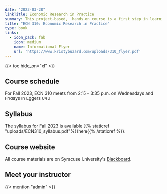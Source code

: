 ```yaml
---
date: "2023-03-28"
linkTitle: Economic Research in Practice
summary: This project-based,  hands-on course is a first step in learning to conduct economic research
title: "ECN 310: Economic Research in Practice"
type: book
links:
  - icon_pack: fab
    icon: medium
    name: Informational Flyer
    url: 'https://www.kristybuzard.com/uploads/310_flyer.pdf'
---
```


{{< toc hide_on="xl" >}}

## Course schedule

For Fall 2023, ECN 310 meets from 2:15 – 3:35 p.m. on Wednesdays and Fridays in Eggers 040

## Syllabus

The syllabus for Fall 2023 is available {{% staticref "uploads/ECN310_syllabus.pdf"%}}here{{% /staticref %}}.


## Course website

All course materials are on Syracuse University's [Blackboard](https://blackboard.syr.edu/webapps/portal/frameset.jsp).

## Meet your instructor

{{< mention "admin" >}}